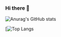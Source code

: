 ### Hi there 👋

![Anurag's GitHub stats](https://github-readme-stats.vercel.app/api?username=w31c0&show_icons=true&theme=transparent)

[![Top Langs](https://github-readme-stats.vercel.app/api/top-langs/?username=w31c0&show_icons=true&theme=transparen)

